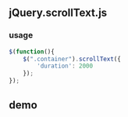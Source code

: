 ## jQuery.scrollText.js


### usage

```js
$(function(){
    $(".container").scrollText({
        'duration': 2000
    });
});
```

## demo
